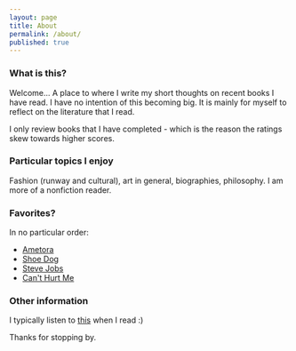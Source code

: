 ```yaml
---
layout: page
title: About
permalink: /about/
published: true
---
```

### What is this?

Welcome...
A place to where I write my short thoughts on recent books I have read. I have no intention of this becoming big. It is mainly for myself to reflect on the literature that I read.

I only review books that I have completed - which is the reason the ratings skew towards higher scores.

### Particular topics I enjoy
Fashion (runway and cultural), art in general, biographies, philosophy. I am more of a nonfiction reader.

### Favorites?
In no particular order:
- [Ametora](https://jinsung-kim.github.io/ametora/)
- [Shoe Dog](https://jinsung-kim.github.io/shoe-dog/)
- [Steve Jobs](https://jinsung-kim.github.io/steve-jobs/)
- [Can't Hurt Me](https://jinsung-kim.github.io/Cant-Hurt-Me/)

### Other information
I typically listen to <a href="https://lofi.co/" target="_blank">this</a> when I read :)

Thanks for stopping by.
